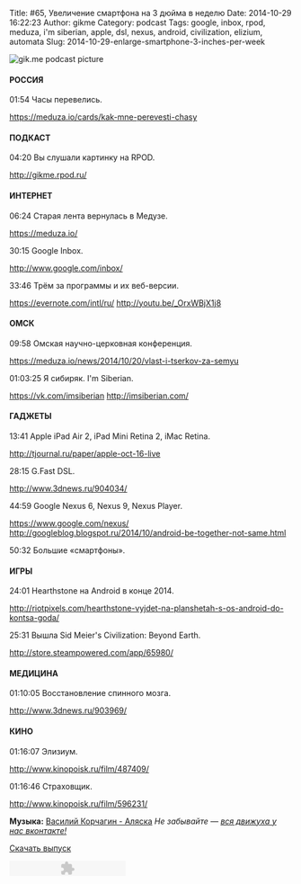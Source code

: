 Title: #65, Увеличение смартфона на 3 дюйма в неделю
Date: 2014-10-29 16:22:23
Author: gikme
Category: podcast
Tags: google, inbox, rpod, meduza, i'm siberian, apple, dsl, nexus, android, civilization, elizium, automata
Slug: 2014-10-29-enlarge-smartphone-3-inches-per-week

![gik.me podcast picture](http://1.bp.blogspot.com/-269rk9kX0ig/VFC_lpUwdWI/AAAAAAAAXRc/BBAEO_dqd48/s1600/gikme-pic-s02e65-insta.jpg)

#### РОССИЯ


01:54 Часы перевелись.

<https://meduza.io/cards/kak-mne-perevesti-chasy>


#### ПОДКАСТ


04:20 Вы слушали картинку на RPOD.

<http://gikme.rpod.ru/>


#### ИНТЕРНЕТ


06:24 Старая лента вернулась в Медузе.

<https://meduza.io/>

30:15 Google Inbox.

<http://www.google.com/inbox/>

33:46 Трём за программы и их веб-версии.

<https://evernote.com/intl/ru/>
<http://youtu.be/_OrxWBjX1j8>


#### ОМСК


09:58 Омская научно-церковная конференция.

<https://meduza.io/news/2014/10/20/vlast-i-tserkov-za-semyu>

01:03:25 Я сибиряк. I'm Siberian.

<https://vk.com/imsiberian>
<http://imsiberian.com/>


#### ГАДЖЕТЫ


13:41 Apple iPad Air 2, iPad Mini Retina 2, iMac Retina.

<http://tjournal.ru/paper/apple-oct-16-live>

28:15 G.Fast DSL.

<http://www.3dnews.ru/904034/>

44:59 Google Nexus 6, Nexus 9, Nexus Player.

<https://www.google.com/nexus/>
<http://googleblog.blogspot.ru/2014/10/android-be-together-not-same.html>

50:32 Большие «смартфоны».


#### ИГРЫ


24:01 Hearthstone на Android в конце 2014.

<http://riotpixels.com/hearthstone-vyjdet-na-planshetah-s-os-android-do-kontsa-goda/>

25:31 Вышла Sid Meier's Civilization: Beyond Earth.

<http://store.steampowered.com/app/65980/>


#### МЕДИЦИНА


01:10:05 Восстановление спинного мозга.

<http://www.3dnews.ru/903969/>


#### КИНО


01:16:07 Элизиум.

<http://www.kinopoisk.ru/film/487409/>

01:16:46 Страховщик.

<http://www.kinopoisk.ru/film/596231/>


**Музыка:** [Василий Корчагин - Аляска](http://vk.com/bacc3)
*Не забывайте — [вся движуха у нас вконтакте!](http://vk.com/gikme)*

[Скачать
выпуск](http://static.qnub.ru/gik.me/mp3/s02/00065-enlarge-smartphone-3-inches-per-week.mp3)

<embed type="application/x-shockwave-flash" src="http://assets.tumblr.com/swf/audio_player.swf?audio_file=http%3A%2F%2Fstatic.qnub.ru%2Fgik.me%2Fmp3%2Fs02%2F00065-enlarge-smartphone-3-inches-per-week.mp3&amp;color=FFFFFF" height="27" width="207" quality="best" wmode="opaque">
</embed>

